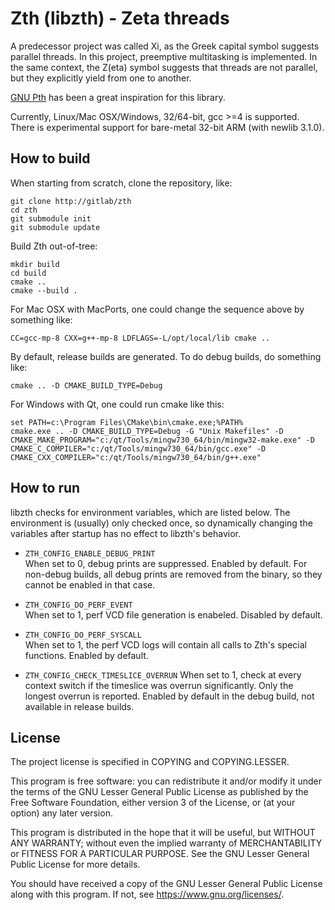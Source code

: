 # Zth (libzth) - Zeta threads

A predecessor project was called Xi, as the Greek capital symbol suggests
parallel threads.  In this project, preemptive multitasking is implemented. In
the same context, the Z(eta) symbol suggests that threads are not parallel, but
they explicitly yield from one to another.

[GNU Pth](https://www.gnu.org/software/pth/) has been a great inspiration for this library.

Currently, Linux/Mac OSX/Windows, 32/64-bit, gcc >=4 is supported.
There is experimental support for bare-metal 32-bit ARM (with newlib 3.1.0).


## How to build

When starting from scratch, clone the repository, like:

	git clone http://gitlab/zth
	cd zth
	git submodule init
	git submodule update

Build Zth out-of-tree:

	mkdir build
	cd build
	cmake ..
	cmake --build .

For Mac OSX with MacPorts, one could change the sequence above by something like:

	CC=gcc-mp-8 CXX=g++-mp-8 LDFLAGS=-L/opt/local/lib cmake ..

By default, release builds are generated. To do debug builds, do something like:

	cmake .. -D CMAKE_BUILD_TYPE=Debug

For Windows with Qt, one could run cmake like this:

	set PATH=c:\Program Files\CMake\bin\cmake.exe;%PATH%
	cmake.exe .. -D CMAKE_BUILD_TYPE=Debug -G "Unix Makefiles" -D CMAKE_MAKE_PROGRAM="c:/qt/Tools/mingw730_64/bin/mingw32-make.exe" -D CMAKE_C_COMPILER="c:/qt/Tools/mingw730_64/bin/gcc.exe" -D CMAKE_CXX_COMPILER="c:/qt/Tools/mingw730_64/bin/g++.exe"


## How to run

libzth checks for environment variables, which are listed below.  The
environment is (usually) only checked once, so dynamically changing the
variables after startup has no effect to libzth's behavior.

* `ZTH_CONFIG_ENABLE_DEBUG_PRINT`  
	When set to 0, debug prints are suppressed.  Enabled by default. For
	non-debug builds, all debug prints are removed from the binary, so they
	cannot be enabled in that case.

* `ZTH_CONFIG_DO_PERF_EVENT`  
	When set to 1, perf VCD file generation is enabeled.  Disabled by default.

* `ZTH_CONFIG_DO_PERF_SYSCALL`  
	When set to 1, the perf VCD logs will contain all calls to Zth's special
	functions.  Enabled by default.

* `ZTH_CONFIG_CHECK_TIMESLICE_OVERRUN`
	When set to 1, check at every context switch if the timeslice was overrun
	significantly.  Only the longest overrun is reported.  Enabled by default
	in the debug build, not available in release builds.


## License

The project license is specified in COPYING and COPYING.LESSER.

This program is free software: you can redistribute it and/or modify
it under the terms of the GNU Lesser General Public License as published by
the Free Software Foundation, either version 3 of the License, or
(at your option) any later version.

This program is distributed in the hope that it will be useful,
but WITHOUT ANY WARRANTY; without even the implied warranty of
MERCHANTABILITY or FITNESS FOR A PARTICULAR PURPOSE.  See the
GNU Lesser General Public License for more details.

You should have received a copy of the GNU Lesser General Public License
along with this program.  If not, see <https://www.gnu.org/licenses/>.

